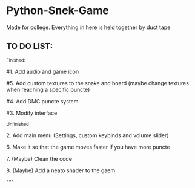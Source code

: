 # Python-Snek-Game
Made for college. Everything in here is held together by duct tape

## TO DO LIST:
<sub>Finished:</sup>
<p>#1. Add audio and game icon
<p>#5. Add custom textures to the snake and board (maybe change textures when reaching a specific puncte)
<p>#4. Add DMC puncte system
<p>#3. Modify interface
  
<sub>Unfinished</sup>
<p>2. Add main menu (Settings, custom keybinds and volume slider)
<p>6. Make it so that the game moves faster if you have more puncte
<p>7. (Maybe) Clean the code
<p>8. (Maybe) Add a neato shader to the gaem
<p>"""
